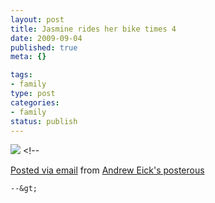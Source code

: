 ```yaml
--- 
layout: post
title: Jasmine rides her bike times 4
date: 2009-09-04
published: true
meta: {}

tags: 
- family
type: post
categories: 
- family
status: publish
---
```

[![](http://media.eick.us/2011/05/photo3.jpg.scaled.5003.jpg)](http://posterous.com/getfile/files.posterous.com/andreweick/DlX96xMh7bI1hGF8etdecrobDI11Eyi5lpQAQBEFv5lEZKnGq3D9Jsrl6XOF/photo.jpg) &lt;!--  

  [Posted via email](http://posterous.com)   from [Andrew Eick's posterous](http://posterous.andyeick.com/jasmine-rides-her-bike-times-4)  

    --&gt;

